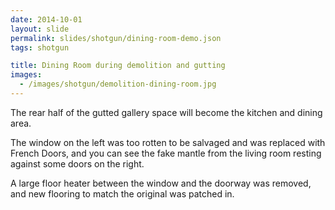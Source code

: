 ```yaml
---
date: 2014-10-01
layout: slide
permalink: slides/shotgun/dining-room-demo.json
tags: shotgun

title: Dining Room during demolition and gutting
images:
  - /images/shotgun/demolition-dining-room.jpg
---
```

The rear half of the gutted gallery space will become the kitchen and dining area.

The window on the left was too rotten to be salvaged and was replaced with French Doors, and you can see the fake mantle from the living room resting against some doors on the right.

A large floor heater between the window and the doorway was removed, and new flooring to match the original was patched in.
